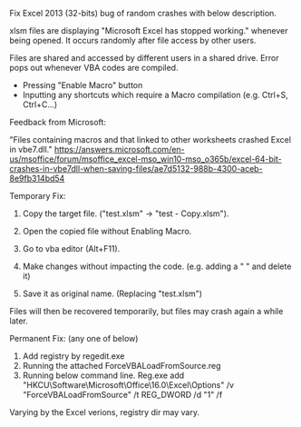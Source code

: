 Fix Excel 2013 (32-bits) bug of random crashes with below description.

xlsm files are displaying "Microsoft Excel has stopped working." whenever being opened.
It occurs randomly after file access by other users.

  Files are shared and accessed by different users in a shared drive.
  Error pops out whenever VBA codes are compiled. 
  - Pressing "Enable Macro" button
  - Inputting any shortcuts which require a Macro compilation (e.g. Ctrl+S, Ctrl+C...)

Feedback from Microsoft:

  "Files containing macros and that linked to other worksheets crashed Excel in vbe7.dll."
  https://answers.microsoft.com/en-us/msoffice/forum/msoffice_excel-mso_win10-mso_o365b/excel-64-bit-crashes-in-vbe7dll-when-saving-files/ae7d5132-988b-4300-aceb-8e9fb314bd54

Temporary Fix:

  1) Copy the target file. ("test.xlsm" -> "test - Copy.xlsm"). 

  2) Open the copied file without Enabling Macro.

  3) Go to vba editor (Alt+F11).

  4) Make changes without impacting the code. (e.g. adding a " " and delete it)

  5) Save it as original name. (Replacing "test.xlsm")
  
Files will then be recovered temporarily, but files may crash again a while later.

Permanent Fix: (any one of below)
1) Add registry by regedit.exe
2) Running the attached ForceVBALoadFromSource.reg
3) Running below command line.
Reg.exe add "HKCU\Software\Microsoft\Office\16.0\Excel\Options" /v "ForceVBALoadFromSource" /t REG_DWORD /d "1" /f


Varying by the Excel verions, registry dir may vary.

